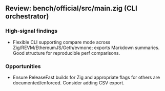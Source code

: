 ## Review: bench/official/src/main.zig (CLI orchestrator)

### High-signal findings

- Flexible CLI supporting compare mode across Zig/REVM/EthereumJS/Geth/evmone; exports Markdown summaries. Good structure for reproducible perf comparisons.

### Opportunities

- Ensure ReleaseFast builds for Zig and appropriate flags for others are documented/enforced. Consider adding CSV export.


